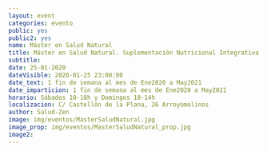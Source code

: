 ```yaml
---
layout: event
categories: evento
public: yes
public2: yes
name: Máster en Salud Natural
title: Máster en Salud Natural. Suplementación Nutricional Integrativa y Experto en Diagnóstico Oriental e Iridología.
subtitle:
date: 25-01-2020
dateVisible: 2020-01-25 23:00:00
date_text: 1 fin de semana al mes de Ene2020 a May2021
date_imparticion: 1 fin de semana al mes de Ene2020 a May2021
horario: Sábados 10-18h y Domingos 10-14h
localizacion: C/ Castellón de la Plana, 26 Arroyomolinos
author: Salud-Zen
image: img/eventos/MasterSaludNatural.jpg
image_prop: img/eventos/MasterSaludNatural_prop.jpg
image2:
---
```

